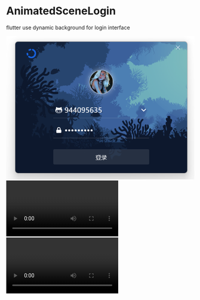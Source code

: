 # AnimatedSceneLogin
flutter use dynamic background for login interface

<img src="https://raw.githubusercontent.com/944095635/AnimatedSceneLogin/master/demo/demo.jpg" />


<video src="https://raw.githubusercontent.com/944095635/AnimatedSceneLogin/master/demo/夜晚.mp4" controls="controls">
您的浏览器不支持 video 标签。
</video>

<media src="https://raw.githubusercontent.com/944095635/AnimatedSceneLogin/master/demo/夜晚.mp4" />

<video src="https://raw.githubusercontent.com/944095635/AnimatedSceneLogin/master/demo/科技风.mp4" />

<video src="https://raw.githubusercontent.com/944095635/AnimatedSceneLogin/master/demo/鱼儿游动.mp4" />

